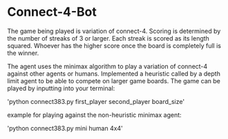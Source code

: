 # Connect-4-Bot
The game being played is variation of connect-4. Scoring is determined by the number of streaks of 3 or larger. Each streak is scored as its length squared. Whoever has the higher score once the board is completely full is the winner.

The agent uses the minimax algorithm to play a variation of connect-4 against other agents or humans. Implemented a heuristic called by a depth limit agent to be able to compete on larger game boards. The game can be played by inputting into your terminal:

'python connect383.py first_player second_player board_size'

example for playing against the non-heuristic minimax agent:

'python connect383.py mini human 4x4'

